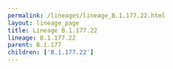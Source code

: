 ```yaml
---
permalink: /lineages/lineage_B.1.177.22.html
layout: lineage_page
title: Lineage B.1.177.22
lineage: B.1.177.22
parent: B.1.177
children: ['B.1.177.22']
---
```

